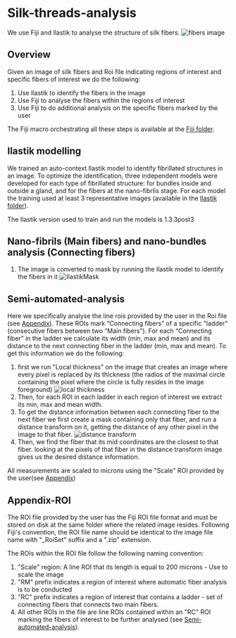 # Silk-threads-analysis
We use Fiji and Ilastik to analyse the structure of silk fibers.
![fibers image](https://github.com/WIS-MICC-CellObservatory/Silk-threads-analysis/assets/64706090/30f48944-ae78-4cdf-8f4e-8ef15f0ee13e)
## Overview
Given an image of silk fibers and Roi file indicating regions of interest and specific fibers of interest we do the following:
1. Use Ilastik to identify the fibers in the image
2. Use Fiji to analyse the fibers within the regions of interest
3. Use Fiji to do additional analysis on the specific fibers marked by the user

The Fiji macro orchestrating all these steps is available at the [Fiji folder](../../tree/main/Fiji).

## Ilastik modelling
We trained an auto-context Ilastik model to identify fibrillated structures in an image. To optimize the identification, three independent models were developed for each type of fibrillated structure: for bundles inside and outside a gland, and for the fibers at the nano-fibrlis stage. For each model the training used at least 3 representative images (available in the [Ilastik folder](../../tree/main/Ilastik)).

The Ilastik version used to train and run the models is 1.3.3post3
## Nano-fibrils (Main fibers) and nano-bundles analysis (Connecting fibers)
1. The image is converted to mask by running the Ilastik model to identify the fibers in it
![IlastikMask](https://github.com/WIS-MICC-CellObservatory/Silk-threads-analysis/assets/64706090/f8c05ee3-c0bf-45ee-a03a-c7b440433725)
## Semi-automated-analysis
Here we specifically analyse the line rois provided by the user in the Roi file (see [Appendix](##Appendix-ROI)). These ROIs mark “Connecting fibers” of a specific "ladder" (consecutive fibers between two “Main fibers”). For each “Connecting fiber” in the ladder we calculate its width (min, max and mean) and its distance to the next connecting fiber in the ladder (min, max and mean). To get this information we do the following:
1. first we run "Local thickness" on the image that creates an image where every pixel is replaced by its thickness (the radios of the maximal circle containing the pixel where the circle is fully resides in the image foreground)
![local thickness](https://github.com/WIS-MICC-CellObservatory/Silk-threads-analysis/assets/64706090/2da3f950-d96c-429c-892e-066ba2be4e73)
2. Then, for each ROI in each ladder in each region of interest we extract its min, max and mean width.
3. To get the distance information between each connecting fiber to the next fiber we first create a mask containing only that fiber, and run a distance transform on it, getting the distance of any other pixel in the image to that fiber.
![distance transform](https://github.com/WIS-MICC-CellObservatory/Silk-threads-analysis/assets/64706090/c04b95fc-d760-445f-a52d-d13a075ce8d7)
5. Then, we find the fiber that its mid coordinates are the closest to that fiber. looking at the pixels of that fiber in the distance transform image gives us the desired distance information.

All measurements are scaled to microns using the "Scale" ROI provided by the user(see [Appendix](##Appendix-ROI))
## Appendix-ROI
The ROI file provided by the user has the Fiji ROI file format and must be stored on disk at the same folder where the related image resides. Following Fiji's convention, the ROI file name should be identical to the image file name with "_RoiSet" suffix and a ".zip" extension.

The ROIs within the ROI file follow the following naming convention:
1. "Scale" region: A line ROI that its length is equal to 200 microns - Use to scale the image
2. "RM" prefix indicates a region of interest where automatic fiber analysis is to be conducted
3. "RC" prefix indicates a region of interest that contains a ladder - set of connecting fibers that connects two main fibers.
4. All other ROIs in the file are line ROIs contained within an "RC" ROI marking the fibers of interest to be further analysed (see [Semi-automated-analysis](#Semi-automated-analysis)).
